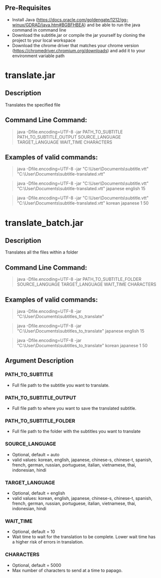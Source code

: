 ## Pre-Requisites
  - Install Java (https://docs.oracle.com/goldengate/1212/gg-winux/GDRAD/java.htm#BGBFHBEA) and be able to run the java command in command line
  - Download the subtitle.jar or compile the jar yourself by cloning the project to your local workspace
  - Download the chrome driver that matches your chrome version (https://chromedriver.chromium.org/downloads) and add it to your environment variable path

# translate.jar

## Description

Translates the specified file

## Command Line Command:

>java -Dfile.encoding=UTF-8 -jar PATH_TO_SUBTITLE PATH_TO_SUBTITLE_OUTPUT SOURCE_LANGUAGE TARGET_LANGUAGE WAIT_TIME CHARACTERS

## Examples of valid commands:

>java -Dfile.encoding=UTF-8 -jar "C:\User\Documents\subtitle.vtt" "C:\User\Documents\subtitle-translated.vtt"

>java -Dfile.encoding=UTF-8 -jar "C:\User\Documents\subtitle.vtt" "C:\User\Documents\subtitle-translated.vtt" japanese english 15

>java -Dfile.encoding=UTF-8 -jar "C:\User\Documents\subtitle.vtt" "C:\User\Documents\subtitle-translated.vtt" korean japanese 1 50

# translate_batch.jar

## Description

Translates all the files within a folder

## Command Line Command:

>java -Dfile.encoding=UTF-8 -jar PATH_TO_SUBTITLE_FOLDER SOURCE_LANGUAGE TARGET_LANGUAGE WAIT_TIME CHARACTERS

## Examples of valid commands:

>java -Dfile.encoding=UTF-8 -jar "C:\User\Documents\subtitles_to_translate"

>java -Dfile.encoding=UTF-8 -jar "C:\User\Documents\subtitles_to_translate" japanese english 15

>java -Dfile.encoding=UTF-8 -jar "C:\User\Documents\subtitles_to_translate" korean japanese 1 50

## Argument Description

### PATH_TO_SUBTITLE 
  - Full file path to the subtitle you want to translate.


### PATH_TO_SUBTITLE_OUTPUT
  - Full file path to where you want to save the translated subtitle.

### PATH_TO_SUBTITLE_FOLDER
  - Full file path to the folder with the subtitles you want to translate


### SOURCE_LANGUAGE
  - Optional, default = auto
  - valid values: korean, english, japanese, chinese-s, chinese-t, spanish, french, german, russian, portuguese, italian, vietnamese, thai, indonesian, hindi


### TARGET_LANGUAGE
  - Optional, default = english
  - valid values: korean, english, japanese, chinese-s, chinese-t, spanish, french, german, russian, portuguese, italian, vietnamese, thai, indonesian, hindi


### WAIT_TIME
  - Optional, default = 10
  - Wait time to wait for the translation to be complete. Lower wait time has a higher risk of errors in translation.

### CHARACTERS
  - Optional, default = 5000
  - Max number of characters to send at a time to papago.
